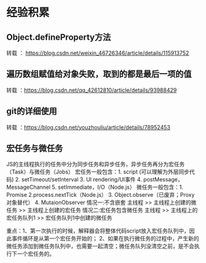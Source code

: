 # 经验积累

## Object.defineProperty方法
转载 ： https://blog.csdn.net/weixin_46726346/article/details/115913752

## 遍历数组赋值给对象失败，取到的都是最后一项的值
转载 ：https://blog.csdn.net/qq_42612810/article/details/93988429

## git的详细使用
转载 ：https://blog.csdn.net/youzhouliu/article/details/78952453

## 宏任务与微任务
  JS的主线程执行的任务中分为同步任务和异步任务，异步任务再分为宏任务（Task）与微任务（Jobs）
  宏任务一般包含：1. script (可以理解为外层同步代码)
                2. setTimeout/setInterval
                3. UI rendering/UI事件
                4. postMessage，MessageChannel
                5. setImmediate，I/O（Node.js）
  微任务一般包含：1. Promise
                2.process.nextTick（Node.js） 
                3. Object.observe（已废弃；Proxy 对象替代）
                4. MutaionObserver
  情况一:不含嵌套
    主线程 >> 主线程上创建的微任务 >> 主线程上创建的宏任务
  情况二:宏任务包含微任务
    主线程 >> 主线程上的宏任务队列1 >> 宏任务队列1中创建的微任务
 
 重点：1、第一次执行的时候，解释器会将整体代码script放入宏任务队列中，因此事件循环是从第一个宏任务开始的；
      2、如果在执行微任务的过程中，产生新的微任务添加到微任务队列中，也需要一起清空；微任务队列没清空之前，是不会执行下一个宏任务的。

